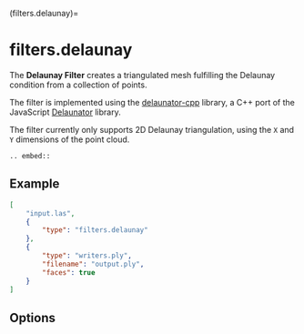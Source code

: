 (filters.delaunay)=

# filters.delaunay

The **Delaunay Filter** creates a triangulated mesh fulfilling the Delaunay
condition from a collection of points.

The filter is implemented using the [delaunator-cpp] library, a C++ port of
the JavaScript [Delaunator] library.

The filter currently only supports 2D Delaunay triangulation, using the `X`
and `Y` dimensions of the point cloud.

```{eval-rst}
.. embed::
```

## Example

```json
[
    "input.las",
    {
        "type": "filters.delaunay"
    },
    {
        "type": "writers.ply",
        "filename": "output.ply",
        "faces": true
    }
]
```

## Options

```{include} filter_opts.md
```

[delaunator]: https://github.com/mapbox/delaunator
[delaunator-cpp]: https://github.com/delfrrr/delaunator-cpp
